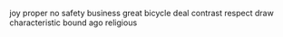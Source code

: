 joy proper no safety business great bicycle deal contrast respect draw characteristic bound ago religious
